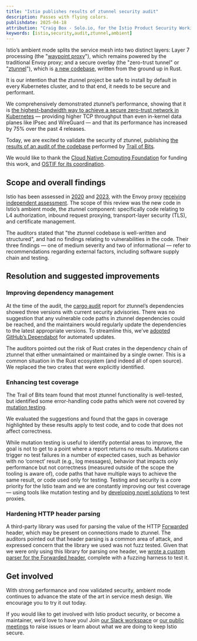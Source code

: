 ```yaml
---
title: "Istio publishes results of ztunnel security audit"
description: Passes with flying colors.
publishdate: 2025-04-18
attribution: "Craig Box - Solo.io, for the Istio Product Security Working Group"
keywords: [istio,security,audit,ztunnel,ambient]
---
```


Istio’s ambient mode splits the service mesh into two distinct layers: Layer 7 processing (the "[waypoint proxy](/docs/ambient/usage/waypoint/)"), which remains powered by the traditional Envoy proxy; and a secure overlay (the "zero-trust tunnel" or "[ztunnel](https://github.com/istio/ztunnel)"), which is [a new codebase](/blog/2023/rust-based-ztunnel/), written from the ground up in Rust.

It is our intention that the ztunnel project be safe to install by default in every Kubernetes cluster, and to that end, it needs to be secure and performant.

We comprehensively demonstrated ztunnel’s performance, showing that it is [the highest-bandwidth way to achieve a secure zero-trust network in Kubernetes](/blog/2025/ambient-performance/) — providing higher TCP throughput than even in-kernel data planes like IPsec and WireGuard — and that its performance has increased by 75% over the past 4 releases.

Today, we are excited to validate the security of ztunnel, publishing [the results of an audit of the codebase](https://ostif.org/wp-content/uploads/2025/04/Istio-Ztunnel-Final-Summary-Report-1.pdf) performed by [Trail of Bits](https://www.trailofbits.com/).

We would like to thank the [Cloud Native Computing Foundation](https://cncf.io/) for funding this work, and [OSTIF for its coordination](https://ostif.org/istio-ztunnel-audit-complete/).

## Scope and overall findings

Istio has been assessed in [2020](/blog/2021/ncc-security-assessment/) and [2023](/blog/2023/ada-logics-security-assessment/), with the Envoy proxy [receiving independent assessment](https://github.com/envoyproxy/envoy#security-audit). The scope of this review was the new code in Istio’s ambient mode, the ztunnel component: specifically code relating to L4 authorization, inbound request proxying, transport-layer security (TLS), and certificate management.

The auditors stated that "the ztunnel codebase is well-written and structured", and had no findings relating to vulnerabilities in the code. Their three findings — one of medium severity and two of informational — refer to recommendations regarding external factors, including software supply chain and testing.

## Resolution and suggested improvements

### Improving dependency management

At the time of the audit, the [cargo audit](https://crates.io/crates/cargo-audit) report for ztunnel’s dependencies showed three versions with current security advisories. There was no suggestion that any vulnerable code paths in ztunnel dependencies could be reached, and the maintainers would regularly update the dependencies to the latest appropriate versions. To streamline this, we’ve [adopted GitHub’s Dependabot](https://github.com/istio/ztunnel/pull/1400) for automated updates.

The auditors pointed out the risk of Rust crates in the dependency chain of ztunnel that either unmaintained or maintained by a single owner. This is a common situation in the Rust ecosystem (and indeed all of open source). We replaced the two crates that were explicitly identified.

### Enhancing test coverage

The Trail of Bits team found that most ztunnel functionality is well-tested, but identified some error-handling code paths which were not covered by [mutation testing](https://mutants.rs/).

We evaluated the suggestions and found that the gaps in coverage highlighted by these results apply to test code, and to code that does not affect correctness.

While mutation testing is useful to identify potential areas to improve, the goal is not to get to a point where a report returns no results. Mutations can trigger no test failures in a number of expected cases, such as behavior with no ‘correct’ result (e.g., log messages), behavior that impacts only performance but not correctness (measured outside of the scope the tooling is aware of), code paths that have multiple ways to achieve the same result, or code used only for testing. Testing and security is a core priority for the Istio team and we are constantly improving our test coverage — using tools like mutation testing and by [developing novel solutions](https://blog.howardjohn.info/posts/ztunnel-testing/) to test proxies.

### Hardening HTTP header parsing

A third-party library was used for parsing the value of the HTTP [Forwarded](https://developer.mozilla.org/en-US/docs/Web/HTTP/Reference/Headers/Forwarded) header, which may be present on connections made to ztunnel. The auditors pointed out that header parsing is a common area of attack, and expressed concern that the library we used was not fuzz tested. Given that we were only using this library for parsing one header, we [wrote a custom parser for the Forwarded header](https://github.com/istio/ztunnel/pull/1418), complete with a fuzzing harness to test it.

## Get involved

With strong performance and now validated security, ambient mode continues to advance the state of the art in service mesh design. We encourage you to try it out today.

If you would like to get involved with Istio product security, or become a maintainer, we’d love to have you\! Join [our Slack workspace](https://slack.istio.io/) or [our public meetings](https://github.com/istio/community/blob/master/WORKING-GROUPS.md) to raise issues or learn about what we are doing to keep Istio secure.
